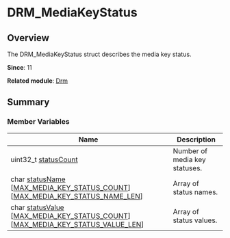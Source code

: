 # DRM_MediaKeyStatus


## Overview

The DRM_MediaKeyStatus struct describes the media key status.

**Since**: 11

**Related module**: [Drm](_drm.md)


## Summary


### Member Variables

| Name| Description| 
| -------- | -------- |
| uint32_t [statusCount](_drm.md#statuscount) | Number of media key statuses.| 
| char [statusName](_drm.md#statusname) [[MAX_MEDIA_KEY_STATUS_COUNT](_drm.md#max_media_key_status_count)][[MAX_MEDIA_KEY_STATUS_NAME_LEN](_drm.md#max_media_key_status_name_len)] | Array of status names.| 
| char [statusValue](_drm.md#statusvalue-22) [[MAX_MEDIA_KEY_STATUS_COUNT](_drm.md#max_media_key_status_count)][[MAX_MEDIA_KEY_STATUS_VALUE_LEN](_drm.md#max_media_key_status_value_len)] | Array of status values.| 
